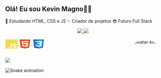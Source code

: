 ## Olá! Eu sou Kevin Magno🤴🏿

🧐 Estudando HTML, CSS e JS
✨ Criador de projetos
😎 Futuro Full Stack

<div align="center">
  <a href="https://github.com/Kmos91">
  <img height="170em" src="https://github-readme-stats.vercel.app/api?username=Kmos91&show_icons=true&theme=vision-friendly-dark&include_all_commits=true&count_private=true"/>
  <img height="170em" src="https://github-readme-stats.vercel.app/api/top-langs/?username=Kmos91&layout=compact&langs_count=7&theme=vision-friendly-dark"/>
</div>
<div style="display: inline_block"><br>
  <img align="center" alt="Rafa-Js" height="30" width="40" src="https://raw.githubusercontent.com/devicons/devicon/master/icons/javascript/javascript-plain.svg">
  <img align="center" alt="Rafa-HTML" height="30" width="40" src="https://raw.githubusercontent.com/devicons/devicon/master/icons/html5/html5-original.svg">
  <img align="center" alt="Rafa-CSS" height="30" width="40" src="https://raw.githubusercontent.com/devicons/devicon/master/icons/css3/css3-original.svg">
  <img align="right" alt="Avatar-kmos" height="150" style="border-radius:50px;"
  src="https://cdn.discordapp.com/attachments/898556580017102921/943208402086133820/Avatar-kmos_-_Editado_por_kevin.png">
</div>
  
##
  
<div>
  <a href = "mailto:kevinmagno91@gmail.com"><img src="https://img.shields.io/badge/Gmail-D14836?style=for-the-badge&logo=gmail&logoColor=white"></a>
  
  ![Snake animation](https://github.com/Kmos91/Kmos91/blob/output/github-contribution-grid-snake.svg)
</div>
